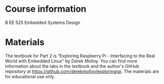 # Course information
B EE 525 Embedded Systems Design

# Materials
The textbook for Part 2 is "Exploring Raspberry Pi - Interfacing to the Real World with Embedded Linux" by Derek Molloy. You can find more information about the labs in the textbook and the author's GitHub repository at https://github.com/derekmolloy/exploringrpi. The materials are for educational use only.
